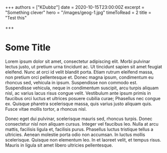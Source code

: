 +++
authors = ["KDubbz"]
date = 2020-10-15T23:00:00Z
excerpt = "Something clever"
hero = "/images/geog-1.jpg"
timeToRead = 2
title = "Test this"

+++
# Some Title

Lorem ipsum dolor sit amet, consectetur adipiscing elit. Morbi pulvinar lectus justo, ut pretium urna tincidunt ac. Ut tincidunt sapien sit amet feugiat eleifend. Nunc at orci id velit blandit porta. Etiam rutrum eleifend massa, non pretium orci pellentesque et. Donec magna ipsum, condimentum eu rhoncus sed, vehicula in ipsum. Suspendisse non commodo est. Suspendisse vehicula, neque in condimentum suscipit, arcu turpis aliquam nisl, ac varius lacus risus congue velit. Vestibulum ante ipsum primis in faucibus orci luctus et ultrices posuere cubilia curae; Phasellus nec congue ex. Quisque pharetra scelerisque massa, quis varius justo aliquam quis. Fusce vitae mollis tortor, a rhoncus nisl.

Donec eget dui pulvinar, scelerisque mauris sed, rhoncus turpis. Donec consectetur nisl non aliquam cursus. Integer vel faucibus leo. Nulla at arcu mattis, facilisis ligula et, facilisis purus. Phasellus luctus tristique tellus a ultricies. Aenean molestie porta odio non accumsan. In luctus mollis scelerisque. Quisque non elementum leo. In et laoreet velit, et tempus risus. Mauris in ligula sit amet libero ultricies pellentesque.
